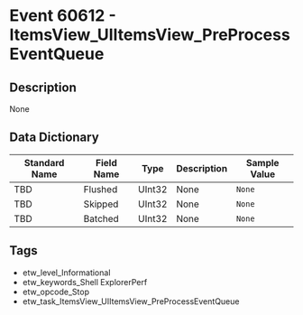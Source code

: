 # Event 60612 - ItemsView_UIItemsView_PreProcessEventQueue

## Description
None

## Data Dictionary
|Standard Name|Field Name|Type|Description|Sample Value|
|---|---|---|---|---|
|TBD|Flushed|UInt32|None|`None`|
|TBD|Skipped|UInt32|None|`None`|
|TBD|Batched|UInt32|None|`None`|

## Tags
* etw_level_Informational
* etw_keywords_Shell ExplorerPerf
* etw_opcode_Stop
* etw_task_ItemsView_UIItemsView_PreProcessEventQueue
